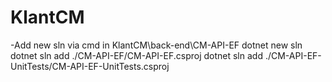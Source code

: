 # KlantCM
-Add new sln via cmd in KlantCM\back-end\CM-API-EF
  dotnet new sln
  dotnet sln add ./CM-API-EF/CM-API-EF.csproj
  dotnet sln add ./CM-API-EF-UnitTests/CM-API-EF-UnitTests.csproj

